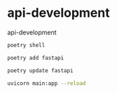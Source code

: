# api-development
api-development

```bash
poetry shell
```

```bash
poetry add fastapi
```

```bash
poetry update fastapi
```

```bash
uvicorn main:app --reload
```